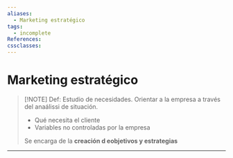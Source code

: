 ```yaml
---
aliases:
  - Marketing estratégico
tags:
  - incomplete
References:
cssclasses:
---
```

# Marketing estratégico

> [!NOTE] Def: 
> Estudio de necesidades. Orientar a la empresa a través del anaálissi de situación.
> + Qué necesita el cliente 
> + Variables no controladas por la empresa
>  
>  Se encarga de la **creación d eobjetivos y estrategias**

***